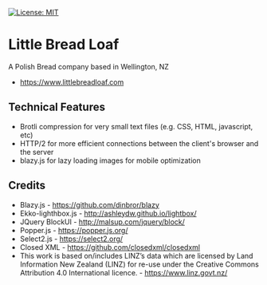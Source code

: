 [![License: MIT](https://img.shields.io/badge/License-MIT-yellow.svg)](https://opensource.org/licenses/MIT)

# Little Bread Loaf
A Polish Bread company based in Wellington, NZ
- https://www.littlebreadloaf.com

## Technical Features
- Brotli compression for very small text files (e.g. CSS, HTML, javascript, etc)
- HTTP/2 for more efficient connections between the client's browser and the server
- blazy.js for lazy loading images for mobile optimization

## Credits
- Blazy.js - https://github.com/dinbror/blazy
- Ekko-lighthbox.js - http://ashleydw.github.io/lightbox/
- JQuery BlockUI - http://malsup.com/jquery/block/
- Popper.js - https://popper.js.org/
- Select2.js - https://select2.org/
- Closed XML - https://github.com/closedxml/closedxml
- This work is based on/includes LINZ’s data which are licensed by Land Information New Zealand (LINZ) for re-use under the Creative Commons Attribution 4.0 International licence. - https://www.linz.govt.nz/
